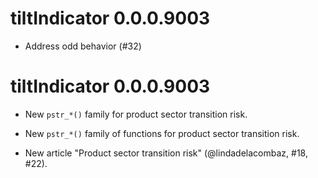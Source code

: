 <!-- NEWS.md is maintained by https://cynkra.github.io/fledge, do not edit -->

# tiltIndicator 0.0.0.9003

* Address odd behavior (#32)


# tiltIndicator 0.0.0.9003

* New `pstr_*()` family for product sector transition risk.

* New `pstr_*()` family of functions for product sector transition risk.

* New article "Product sector transition risk" (@lindadelacombaz, #18, #22).

